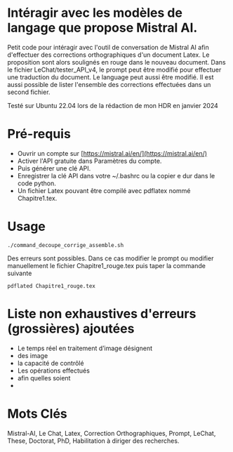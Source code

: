 # Intéragir avec les modèles de langage que propose Mistral AI.

Petit code pour intéragir avec l'outil de conversation de Mistral AI afin d'effectuer des corrections orthographiques d'un document Latex. Le proposition sont alors soulignés en rouge dans le nouveau document. Dans le fichier LeChat/tester_API_v4, le prompt peut être modifié pour effectuer une traduction du document. Le language peut aussi être modifié. Il est aussi possible de lister l'ensemble des corrections effectuées dans un second fichier.

Testé sur Ubuntu 22.04 lors de la rédaction de mon HDR en janvier 2024

# Pré-requis

- Ouvrir un compte sur [https://mistral.ai/en/](https://mistral.ai/en/)
- Activer l'API gratuite dans Paramètres du compte. 
- Puis générer une clé API.
- Enregistrer la clé API dans votre ~/.bashrc ou la copier e dur dans le code python.
- Un fichier Latex pouvant être compilé avec pdflatex nommé Chapitre1.tex.

# Usage

```
./command_decoupe_corrige_assemble.sh 
```

Des erreurs sont possibles. Dans ce cas modifier le prompt ou modifier manuellement le fichier Chapitre1_rouge.tex puis taper la commande suivante

```
pdflated Chapitre1_rouge.tex
```


# Liste non exhaustives d'erreurs (grossières) ajoutées

- Le temps réel en traitement d’image désignent
- des image
- la capacité de contrôlé
- Les opérations effectués
- afin quelles soient
- 
# Mots Clés

Mistral-AI, Le Chat, Latex, Correction Orthographiques, Prompt, LeChat, These, Doctorat, PhD, Habilitation à diriger des recherches.

